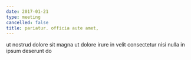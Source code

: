 ```yaml
---
date: 2017-01-21
type: meeting
cancelled: false
title: pariatur. officia aute amet,
---
```

ut nostrud dolore sit magna ut dolore irure in velit consectetur nisi nulla in ipsum deserunt do